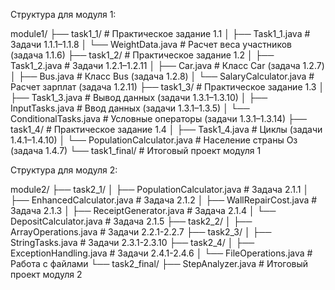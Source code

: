 Структура для модуля 1:

module1/
├── task1_1/                  # Практическое задание 1.1
│   ├── Task1_1.java          # Задачи 1.1.1–1.1.8
│   └── WeightData.java       # Расчет веса участников (задача 1.1.6)
├── task1_2/                  # Практическое задание 1.2
│   ├── Task1_2.java          # Задачи 1.2.1–1.2.11
│   ├── Car.java              # Класс Car (задача 1.2.7)
│   ├── Bus.java              # Класс Bus (задача 1.2.8)
│   └── SalaryCalculator.java # Расчет зарплат (задача 1.2.11)
├── task1_3/                  # Практическое задание 1.3
│   ├── Task1_3.java          # Вывод данных (задачи 1.3.1–1.3.10)
│   ├── InputTasks.java       # Ввод данных (задачи 1.3.1–1.3.5)
│   └── ConditionalTasks.java # Условные операторы (задачи 1.3.1–1.3.14)
├── task1_4/                  # Практическое задание 1.4
│   ├── Task1_4.java          # Циклы (задачи 1.4.1–1.4.10)
│   └── PopulationCalculator.java # Население страны Оз (задача 1.4.7)
└── task1_final/              # Итоговый проект модуля 1

Структура для модуля 2:

module2/
├── task2_1/
│   ├── PopulationCalculator.java       # Задача 2.1.1
│   ├── EnhancedCalculator.java         # Задача 2.1.2
│   ├── WallRepairCost.java             # Задача 2.1.3
│   ├── ReceiptGenerator.java           # Задача 2.1.4
│   └── DepositCalculator.java          # Задача 2.1.5
├── task2_2/
│   ├── ArrayOperations.java            # Задачи 2.2.1-2.2.7
├── task2_3/
│   ├── StringTasks.java                # Задачи 2.3.1-2.3.10
├── task2_4/
│   ├── ExceptionHandling.java          # Задачи 2.4.1-2.4.6
│   └── FileOperations.java             # Работа с файлами
└── task2_final/
    ├── StepAnalyzer.java               # Итоговый проект модуля 2
